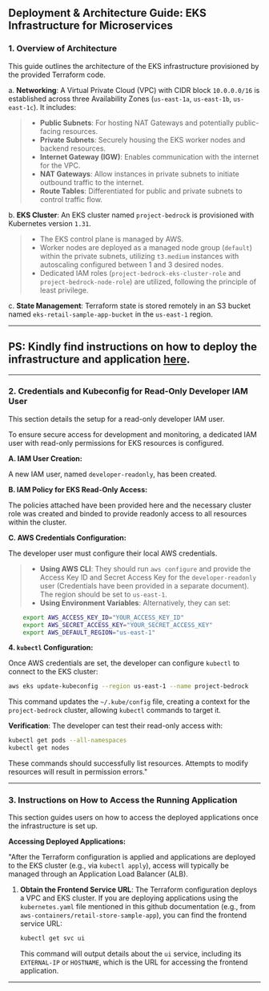 ## Deployment & Architecture Guide: EKS Infrastructure for Microservices

### 1. Overview of Architecture

This guide outlines the architecture of the EKS infrastructure provisioned by the provided Terraform code.

a.   **Networking**: A Virtual Private Cloud (VPC) with CIDR block `10.0.0.0/16` is established across three Availability Zones (`us-east-1a`, `us-east-1b`, `us-east-1c`). It includes:
  >* **Public Subnets**: For hosting NAT Gateways and potentially public-facing resources.
  >* **Private Subnets**: Securely housing the EKS worker nodes and backend resources.
  >* **Internet Gateway (IGW)**: Enables communication with the internet for the VPC.
  >* **NAT Gateways**: Allow instances in private subnets to initiate outbound traffic to the internet.
  >* **Route Tables**: Differentiated for public and private subnets to control traffic flow.

b.   **EKS Cluster**: An EKS cluster named `project-bedrock` is provisioned with Kubernetes version `1.31`.
  >*   The EKS control plane is managed by AWS.
  >*  Worker nodes are deployed as a managed node group (`default`) within the private subnets, utilizing `t3.medium` instances with autoscaling configured between 1 and 3 desired nodes.
  >*  Dedicated IAM roles (`project-bedrock-eks-cluster-role` and `project-bedrock-node-role`) are utilized, following the principle of least privilege.

c.   **State Management**: Terraform state is stored remotely in an S3 bucket named `eks-retail-sample-app-bucket` in the `us-east-1` region.

---

## **PS: Kindly find instructions on how to deploy the infrastructure and application [here](https://github.com/LastPatriot/aws-eks-terraform-for-retail-sample-app)**.


---

### 2. Credentials and Kubeconfig for Read-Only Developer IAM User

This section details the setup for a read-only developer IAM user.

To ensure secure access for development and monitoring, a dedicated IAM user with read-only permissions for EKS resources is configured.

**A. IAM User Creation:**

A new IAM user, named `developer-readonly`, has been created.

**B. IAM Policy for EKS Read-Only Access:**

The policies attached have been provided here and the necessary cluster role was created and binded to provide readonly access to all resources within the cluster.


**C. AWS Credentials Configuration:**

The developer user must configure their local AWS credentials.

>*   **Using AWS CLI**: They should run `aws configure` and provide the Access Key ID and Secret Access Key for the `developer-readonly` user (Credentials have been provided in a separate document). The region should be set to `us-east-1`.
>*   **Using Environment Variables**: Alternatively, they can set:
```bash
    export AWS_ACCESS_KEY_ID="YOUR_ACCESS_KEY_ID"
    export AWS_SECRET_ACCESS_KEY="YOUR_SECRET_ACCESS_KEY"
    export AWS_DEFAULT_REGION="us-east-1"
```

**4. `kubectl` Configuration:**

Once AWS credentials are set, the developer can configure `kubectl` to connect to the EKS cluster:

```bash
aws eks update-kubeconfig --region us-east-1 --name project-bedrock
```
This command updates the `~/.kube/config` file, creating a context for the `project-bedrock` cluster, allowing `kubectl` commands to target it.

**Verification**:
The developer can test their read-only access with:
```bash
kubectl get pods --all-namespaces
kubectl get nodes
```
These commands should successfully list resources. Attempts to modify resources will result in permission errors."

---

### 3. Instructions on How to Access the Running Application

This section guides users on how to access the deployed applications once the infrastructure is set up.

**Accessing Deployed Applications:**

"After the Terraform configuration is applied and applications are deployed to the EKS cluster (e.g., via `kubectl apply`), access will typically be managed through an Application Load Balancer (ALB).

1.  **Obtain the Frontend Service URL**:
    The Terraform configuration deploys a VPC and EKS cluster. If you are deploying applications using the `kubernetes.yaml` file mentioned in this github documentation (e.g., from `aws-containers/retail-store-sample-app`), you can find the frontend service URL:
    ```bash
    kubectl get svc ui
    ```
    This command will output details about the `ui` service, including its `EXTERNAL-IP` or `HOSTNAME`, which is the URL for accessing the frontend application.


---
